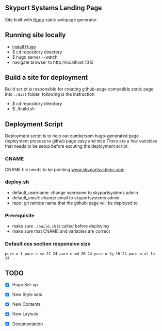 ## Skyport Systems Landing Page

Site built with [Hugo](http://gohugo.io/) static webpage generator.

## Running site locally

* [install Hugo](http://gohugo.io/overview/installing/)
* $ cd repository directory
* $ hugo server --watch
* navigate browser to http://localhost:1313

## Build a site for deployment

Build script is responsible for creating github-page compatible static page into `./dist` folder. following is the instruction:

* $ cd repository directory
* $ ./build.sh

## Deployment Script 
Deployment script is to help out cumbersom hugo-generated page deployment process to github page easy and nice
There are a few variables that needs to be setup before excuting the deployment script.

### CNAME
CNAME file needs to be pointing www.skyportsystems.com

### deploy.sh
- default_username: change username to skyportsystems admin 
- default_email: change email to skyportsystems admin
- repo: git remote name that the github-page will be deployed to 

### Prerequisite
- make sure `./build.sh` is called before deploying
- make sure that CNAME and variables are correct

### Default css section responsive size
```
pure-u-1 pure-u-sm-22-24 pure-u-md-20-24 pure-u-lg-16-24 pure-u-xl-14-24
```

## TODO
* [x] Hugo Set-up
* [x] New Style sets
* [x] New Contents
* [x] New Layouts
* [x] Documentation

